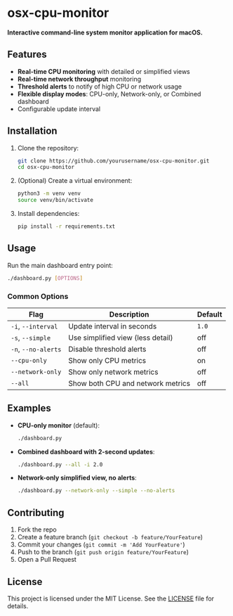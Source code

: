 # osx-cpu-monitor

**Interactive command-line system monitor application for macOS.**

## Features

- **Real-time CPU monitoring** with detailed or simplified views
- **Real-time network throughput** monitoring
- **Threshold alerts** to notify of high CPU or network usage
- **Flexible display modes**: CPU-only, Network-only, or Combined dashboard
- Configurable update interval

## Installation

1. Clone the repository:
   ```bash
   git clone https://github.com/yourusername/osx-cpu-monitor.git
   cd osx-cpu-monitor
   ```
2. (Optional) Create a virtual environment:
   ```bash
   python3 -m venv venv
   source venv/bin/activate
   ```
3. Install dependencies:
   ```bash
   pip install -r requirements.txt
   ```

## Usage

Run the main dashboard entry point:

```bash
./dashboard.py [OPTIONS]
```

### Common Options

| Flag                   | Description                                           | Default  |
|------------------------|-------------------------------------------------------|----------|
| `-i`, `--interval`     | Update interval in seconds                            | `1.0`    |
| `-s`, `--simple`       | Use simplified view (less detail)                     | off      |
| `-n`, `--no-alerts`    | Disable threshold alerts                              | off      |
| `--cpu-only`           | Show only CPU metrics                                 | on       |
| `--network-only`       | Show only network metrics                             | off      |
| `--all`                | Show both CPU and network metrics                     | off      |

## Examples

- **CPU-only monitor** (default):
  ```bash
  ./dashboard.py
  ```
- **Combined dashboard with 2-second updates**:
  ```bash
  ./dashboard.py --all -i 2.0
  ```
- **Network-only simplified view, no alerts**:
  ```bash
  ./dashboard.py --network-only --simple --no-alerts
  ```


## Contributing

1. Fork the repo
2. Create a feature branch (`git checkout -b feature/YourFeature`)
3. Commit your changes (`git commit -m 'Add YourFeature'`)
4. Push to the branch (`git push origin feature/YourFeature`)
5. Open a Pull Request

## License

This project is licensed under the MIT License. See the [LICENSE](LICENSE) file for details.

